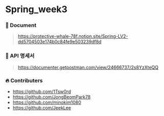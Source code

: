 # Spring_week3

### 📖 Document
> https://protective-whale-78f.notion.site/Spring-LV2-dd5704503e174b0c84fe9e503239df8d

### 📃 API 명세서
> https://documenter.getpostman.com/view/24666737/2s8YzXteQQ

### 🔥 Contributers
- https://github.com/1Tsw0rd
- https://github.com/JongBeomPark78
- https://github.com/minokim1080
- https://github.com/JeekLee
